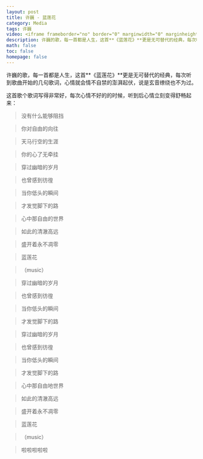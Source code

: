 ```yaml
---
layout: post
title: 许巍 - 蓝莲花
category: Media
tags: 许巍
video: <iframe frameborder="no" border="0" marginwidth="0" marginheight="0" width=520 height=86 src="http://music.163.com/outchain/player?type=2&id=168091&auto=0&height=66"></iframe>
description: 许巍的歌，每一首都是人生，这首**《蓝莲花》**更是无可替代的经典，每次听到歌曲开始的几句歌词，心情就会情不自禁的澎湃起伏，说是玄音缭绕也不为过。
math: false
toc: false
homepage: false
---
```


许巍的歌，每一首都是人生，这首**《蓝莲花》**更是无可替代的经典，每次听到歌曲开始的几句歌词，心情就会情不自禁的澎湃起伏，说是玄音缭绕也不为过。

这首歌个歌词写得非常好，每次心情不好的的时候，听到后心情立刻变得舒畅起来：

>没有什么能够阻挡

>你对自由的向往

>天马行空的生涯

>你的心了无牵挂

>穿过幽暗的岁月

>也曾感到彷徨

>当你低头的瞬间

>才发觉脚下的路

>心中那自由的世界

>如此的清澈高远

>盛开着永不凋零

>蓝莲花

>（music）

>穿过幽暗的岁月

>也曾感到彷徨

>当你低头的瞬间

>才发觉脚下的路

>穿过幽暗的岁月

>也曾感到彷徨

>当你低头的瞬间

>才发觉脚下的路

>心中那自由地世界

>如此的清澈高远

>盛开着永不凋零

>蓝莲花

>（music）

>啦啦啦啦啦